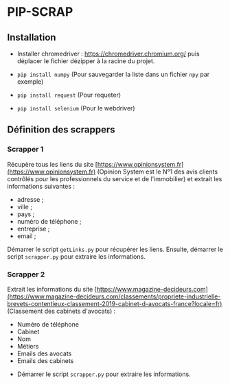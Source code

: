 # PIP-SCRAP

## Installation

- Installer chromedriver : https://chromedriver.chromium.org/ puis déplacer le fichier dézipper à la racine du projet.

- `pip install numpy` (Pour sauvegarder la liste dans un fichier `npy` par exemple)
- `pip install request` (Pour requeter)
- `pip install selenium` (Pour le webdriver)

## Définition des scrappers

### Scrapper 1

Récupère tous les liens du site [https://www.opinionsystem.fr](https://www.opinionsystem.fr) (Opinion System est le N°1 des avis clients contrôlés pour les professionnels du service et de l'immobilier) et extrait les informations suivantes :

* adresse ;
* ville ;
* pays ;
* numéro de téléphone ;
* entreprise ;
* email ;

Démarrer le script `getLinks.py` pour récupérer les liens.
Ensuite, démarrer le script `scrapper.py` pour extraire les informations.

### Scrapper 2

Extrait les informations du site [https://www.magazine-decideurs.com](https://www.magazine-decideurs.com/classements/propriete-industrielle-brevets-contentieux-classement-2019-cabinet-d-avocats-france?locale=fr) (Classement des cabinets d'avocats) :

* Numéro de téléphone
* Cabinet
* Nom
* Métiers
* Emails des avocats
* Emails des cabinets

- Démarrer le script `scrapper.py` pour extraire les informations.